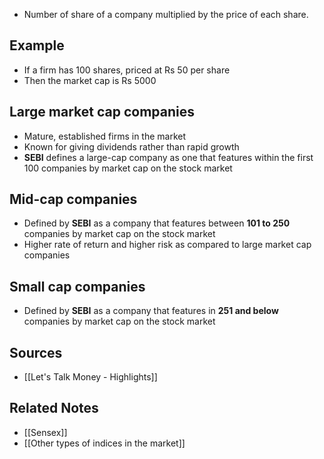 - Number of share of a company multiplied by the price of each share.

## Example
- If a firm has 100 shares, priced at Rs 50 per share
- Then the market cap is Rs 5000

## Large market cap companies
- Mature, established firms in the market
- Known for giving dividends rather than rapid growth
- **SEBI** defines a large-cap company as one that features within the first 100 companies by market cap on the stock market

## Mid-cap companies
- Defined by **SEBI** as a company that features between **101 to 250** companies by market cap on the stock market
- Higher rate of return and higher risk as compared to large market cap companies

## Small cap companies
- Defined by **SEBI** as a company that features in **251 and below** companies by market cap on the stock market

## Sources
- [[Let's Talk Money - Highlights]]

## Related Notes
- [[Sensex]]
- [[Other types of indices in the market]]